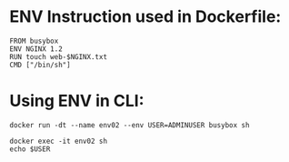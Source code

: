 # ENV Instruction used in Dockerfile:

    FROM busybox
    ENV NGINX 1.2
    RUN touch web-$NGINX.txt
    CMD ["/bin/sh"]
    
# Using ENV in CLI:

    docker run -dt --name env02 --env USER=ADMINUSER busybox sh

    docker exec -it env02 sh
    echo $USER 
